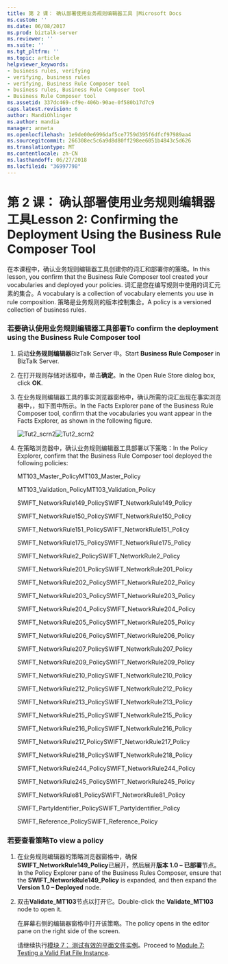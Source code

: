 ```yaml
---
title: 第 2 课： 确认部署使用业务规则编辑器工具 |Microsoft Docs
ms.custom: ''
ms.date: 06/08/2017
ms.prod: biztalk-server
ms.reviewer: ''
ms.suite: ''
ms.tgt_pltfrm: ''
ms.topic: article
helpviewer_keywords:
- business rules, verifying
- verifying, business rules
- verifying, Business Rule Composer tool
- business rules, Business Rule Composer tool
- Business Rule Composer tool
ms.assetid: 337dc469-cf9e-406b-90ae-0f580b17d7c9
caps.latest.revision: 6
author: MandiOhlinger
ms.author: mandia
manager: anneta
ms.openlocfilehash: 1e9de00e6996daf5ce7759d395f6dfcf97989aa4
ms.sourcegitcommit: 266308ec5c6a9d8d80ff298ee6051b4843c5d626
ms.translationtype: MT
ms.contentlocale: zh-CN
ms.lasthandoff: 06/27/2018
ms.locfileid: "36997798"
---
```

# <a name="lesson-2-confirming-the-deployment-using-the-business-rule-composer-tool"></a><span data-ttu-id="4ee70-102">第 2 课： 确认部署使用业务规则编辑器工具</span><span class="sxs-lookup"><span data-stu-id="4ee70-102">Lesson 2: Confirming the Deployment Using the Business Rule Composer Tool</span></span>
<span data-ttu-id="4ee70-103">在本课程中，确认业务规则编辑器工具创建你的词汇和部署你的策略。</span><span class="sxs-lookup"><span data-stu-id="4ee70-103">In this lesson, you confirm that the Business Rule Composer tool created your vocabularies and deployed your policies.</span></span> <span data-ttu-id="4ee70-104">词汇是您在编写规则中使用的词汇元素的集合。</span><span class="sxs-lookup"><span data-stu-id="4ee70-104">A vocabulary is a collection of vocabulary elements you use in rule composition.</span></span> <span data-ttu-id="4ee70-105">策略是业务规则的版本控制集合。</span><span class="sxs-lookup"><span data-stu-id="4ee70-105">A policy is a versioned collection of business rules.</span></span>  
  
### <a name="to-confirm-the-deployment-using-the-business-rule-composer-tool"></a><span data-ttu-id="4ee70-106">若要确认使用业务规则编辑器工具部署</span><span class="sxs-lookup"><span data-stu-id="4ee70-106">To confirm the deployment using the Business Rule Composer tool</span></span>  
  
1.  <span data-ttu-id="4ee70-107">启动**业务规则编辑器**BizTalk Server 中。</span><span class="sxs-lookup"><span data-stu-id="4ee70-107">Start **Business Rule Composer** in BizTalk Server.</span></span>  
  
2.  <span data-ttu-id="4ee70-108">在打开规则存储对话框中，单击**确定**。</span><span class="sxs-lookup"><span data-stu-id="4ee70-108">In the Open Rule Store dialog box, click **OK**.</span></span>  
  
3.  <span data-ttu-id="4ee70-109">在业务规则编辑器工具的事实浏览器窗格中，确认所需的词汇出现在事实浏览器中，，如下图中所示。</span><span class="sxs-lookup"><span data-stu-id="4ee70-109">In the Facts Explorer pane of the Business Rule Composer tool, confirm that the vocabularies you want appear in the Facts Explorer, as shown in the following figure.</span></span>  
  
     <span data-ttu-id="4ee70-110">![](../../adapters-and-accelerators/accelerator-swift/media/tut2-scrn2.gif "Tut2_scrn2")</span><span class="sxs-lookup"><span data-stu-id="4ee70-110">![](../../adapters-and-accelerators/accelerator-swift/media/tut2-scrn2.gif "Tut2_scrn2")</span></span>  
  
4.  <span data-ttu-id="4ee70-111">在策略浏览器中，确认业务规则编辑器工具部署以下策略：</span><span class="sxs-lookup"><span data-stu-id="4ee70-111">In the Policy Explorer, confirm that the Business Rule Composer tool deployed the following policies:</span></span>  
  
     <span data-ttu-id="4ee70-112">MT103_Master_Policy</span><span class="sxs-lookup"><span data-stu-id="4ee70-112">MT103_Master_Policy</span></span>  
  
     <span data-ttu-id="4ee70-113">MT103_Validation_Policy</span><span class="sxs-lookup"><span data-stu-id="4ee70-113">MT103_Validation_Policy</span></span>  
  
     <span data-ttu-id="4ee70-114">SWIFT_NetworkRule149_Policy</span><span class="sxs-lookup"><span data-stu-id="4ee70-114">SWIFT_NetworkRule149_Policy</span></span>  
  
     <span data-ttu-id="4ee70-115">SWIFT_NetworkRule150_Policy</span><span class="sxs-lookup"><span data-stu-id="4ee70-115">SWIFT_NetworkRule150_Policy</span></span>  
  
     <span data-ttu-id="4ee70-116">SWIFT_NetworkRule151_Policy</span><span class="sxs-lookup"><span data-stu-id="4ee70-116">SWIFT_NetworkRule151_Policy</span></span>  
  
     <span data-ttu-id="4ee70-117">SWIFT_NetworkRule175_Policy</span><span class="sxs-lookup"><span data-stu-id="4ee70-117">SWIFT_NetworkRule175_Policy</span></span>  
  
     <span data-ttu-id="4ee70-118">SWIFT_NetworkRule2_Policy</span><span class="sxs-lookup"><span data-stu-id="4ee70-118">SWIFT_NetworkRule2_Policy</span></span>  
  
     <span data-ttu-id="4ee70-119">SWIFT_NetworkRule201_Policy</span><span class="sxs-lookup"><span data-stu-id="4ee70-119">SWIFT_NetworkRule201_Policy</span></span>  
  
     <span data-ttu-id="4ee70-120">SWIFT_NetworkRule202_Policy</span><span class="sxs-lookup"><span data-stu-id="4ee70-120">SWIFT_NetworkRule202_Policy</span></span>  
  
     <span data-ttu-id="4ee70-121">SWIFT_NetworkRule203_Policy</span><span class="sxs-lookup"><span data-stu-id="4ee70-121">SWIFT_NetworkRule203_Policy</span></span>  
  
     <span data-ttu-id="4ee70-122">SWIFT_NetworkRule204_Policy</span><span class="sxs-lookup"><span data-stu-id="4ee70-122">SWIFT_NetworkRule204_Policy</span></span>  
  
     <span data-ttu-id="4ee70-123">SWIFT_NetworkRule205_Policy</span><span class="sxs-lookup"><span data-stu-id="4ee70-123">SWIFT_NetworkRule205_Policy</span></span>  
  
     <span data-ttu-id="4ee70-124">SWIFT_NetworkRule206_Policy</span><span class="sxs-lookup"><span data-stu-id="4ee70-124">SWIFT_NetworkRule206_Policy</span></span>  
  
     <span data-ttu-id="4ee70-125">SWIFT_NetworkRule207_Policy</span><span class="sxs-lookup"><span data-stu-id="4ee70-125">SWIFT_NetworkRule207_Policy</span></span>  
  
     <span data-ttu-id="4ee70-126">SWIFT_NetworkRule209_Policy</span><span class="sxs-lookup"><span data-stu-id="4ee70-126">SWIFT_NetworkRule209_Policy</span></span>  
  
     <span data-ttu-id="4ee70-127">SWIFT_NetworkRule210_Policy</span><span class="sxs-lookup"><span data-stu-id="4ee70-127">SWIFT_NetworkRule210_Policy</span></span>  
  
     <span data-ttu-id="4ee70-128">SWIFT_NetworkRule212_Policy</span><span class="sxs-lookup"><span data-stu-id="4ee70-128">SWIFT_NetworkRule212_Policy</span></span>  
  
     <span data-ttu-id="4ee70-129">SWIFT_NetworkRule213_Policy</span><span class="sxs-lookup"><span data-stu-id="4ee70-129">SWIFT_NetworkRule213_Policy</span></span>  
  
     <span data-ttu-id="4ee70-130">SWIFT_NetworkRule215_Policy</span><span class="sxs-lookup"><span data-stu-id="4ee70-130">SWIFT_NetworkRule215_Policy</span></span>  
  
     <span data-ttu-id="4ee70-131">SWIFT_NetworkRule216_Policy</span><span class="sxs-lookup"><span data-stu-id="4ee70-131">SWIFT_NetworkRule216_Policy</span></span>  
  
     <span data-ttu-id="4ee70-132">SWIFT_NetworkRule217_Policy</span><span class="sxs-lookup"><span data-stu-id="4ee70-132">SWIFT_NetworkRule217_Policy</span></span>  
  
     <span data-ttu-id="4ee70-133">SWIFT_NetworkRule218_Policy</span><span class="sxs-lookup"><span data-stu-id="4ee70-133">SWIFT_NetworkRule218_Policy</span></span>  
  
     <span data-ttu-id="4ee70-134">SWIFT_NetworkRule244_Policy</span><span class="sxs-lookup"><span data-stu-id="4ee70-134">SWIFT_NetworkRule244_Policy</span></span>  
  
     <span data-ttu-id="4ee70-135">SWIFT_NetworkRule245_Policy</span><span class="sxs-lookup"><span data-stu-id="4ee70-135">SWIFT_NetworkRule245_Policy</span></span>  
  
     <span data-ttu-id="4ee70-136">SWIFT_NetworkRule81_Policy</span><span class="sxs-lookup"><span data-stu-id="4ee70-136">SWIFT_NetworkRule81_Policy</span></span>  
  
     <span data-ttu-id="4ee70-137">SWIFT_PartyIdentifier_Policy</span><span class="sxs-lookup"><span data-stu-id="4ee70-137">SWIFT_PartyIdentifier_Policy</span></span>  
  
     <span data-ttu-id="4ee70-138">SWIFT_Reference_Policy</span><span class="sxs-lookup"><span data-stu-id="4ee70-138">SWIFT_Reference_Policy</span></span>  
  
### <a name="to-view-a-policy"></a><span data-ttu-id="4ee70-139">若要查看策略</span><span class="sxs-lookup"><span data-stu-id="4ee70-139">To view a policy</span></span>  
  
1. <span data-ttu-id="4ee70-140">在业务规则编辑器的策略浏览器窗格中，确保**SWIFT_NetworkRule149_Policy**已展开，然后展开**版本 1.0 – 已部署**节点。</span><span class="sxs-lookup"><span data-stu-id="4ee70-140">In the Policy Explorer pane of the Business Rules Composer, ensure that the **SWIFT_NetworkRule149_Policy** is expanded, and then expand the **Version 1.0 – Deployed** node.</span></span>  
  
2. <span data-ttu-id="4ee70-141">双击**Validate_MT103**节点以打开它。</span><span class="sxs-lookup"><span data-stu-id="4ee70-141">Double-click the **Validate_MT103** node to open it.</span></span>  
  
    <span data-ttu-id="4ee70-142">在屏幕右侧的编辑器窗格中打开该策略。</span><span class="sxs-lookup"><span data-stu-id="4ee70-142">The policy opens in the editor pane on the right side of the screen.</span></span>  
  
   <span data-ttu-id="4ee70-143">请继续执行[模块 7： 测试有效的平面文件实例](../../adapters-and-accelerators/accelerator-swift/module-7-testing-a-valid-flat-file-instance.md)。</span><span class="sxs-lookup"><span data-stu-id="4ee70-143">Proceed to [Module 7: Testing a Valid Flat File Instance](../../adapters-and-accelerators/accelerator-swift/module-7-testing-a-valid-flat-file-instance.md).</span></span>